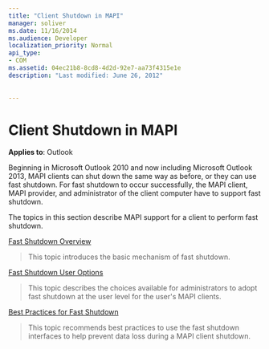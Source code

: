 ```yaml
---
title: "Client Shutdown in MAPI"
manager: soliver
ms.date: 11/16/2014
ms.audience: Developer
localization_priority: Normal
api_type:
- COM
ms.assetid: 04ec21b8-8cd8-4d2d-92e7-aa73f4315e1e
description: "Last modified: June 26, 2012"
 
 
---
```


# Client Shutdown in MAPI 
  
**Applies to**: Outlook 
  
Beginning in Microsoft Outlook 2010 and now including Microsoft Outlook 2013, MAPI clients can shut down the same way as before, or they can use fast shutdown. For fast shutdown to occur successfully, the MAPI client, MAPI provider, and administrator of the client computer have to support fast shutdown. 
  
The topics in this section describe MAPI support for a client to perform fast shutdown.
  
[Fast Shutdown Overview](fast-shutdown-overview.md)
  
> This topic introduces the basic mechanism of fast shutdown.
    
[Fast Shutdown User Options](fast-shutdown-user-options.md)
  
> This topic describes the choices available for administrators to adopt fast shutdown at the user level for the user's MAPI clients.
    
[Best Practices for Fast Shutdown](best-practices-for-fast-shutdown.md)
  
> This topic recommends best practices to use the fast shutdown interfaces to help prevent data loss during a MAPI client shutdown.
    

